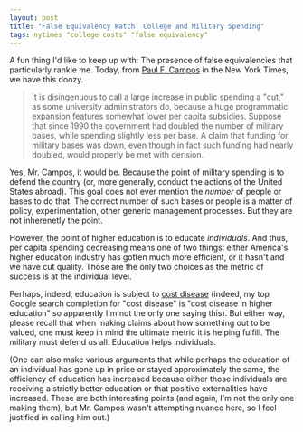 ```yaml
---
layout: post
title: "False Equivalency Watch: College and Military Spending"
tags: nytimes "college costs" "false equivalency"
---
```


A fun thing I'd like to keep up with: The presence of false equivalencies that particularly
rankle me. Today, from [Paul F. Campos](http://www.nytimes.com/2015/04/05/opinion/sunday/the-real-reason-college-tuition-costs-so-much.html) in the New York Times,
we have this doozy.

> It is disingenuous to call a large increase in public spending a "cut,"
> as some university administrators do, because a huge programmatic expansion
> features somewhat lower per capita subsidies. Suppose that since 1990 the
> government had doubled the number of military bases, while spending slightly
> less per base. A claim that funding for military bases was down, even though
> in fact such funding had nearly doubled, would properly be met with derision.

Yes, Mr. Campos, it would be. Because the point of military spending is to defend the country (or,
more generally, conduct the actions of the United States abroad). This goal does not ever mention
the *number* of people or bases to do that. The correct number of such bases or people is
a matter of policy, experimentation, other generic management processes. But they are not inherenetly
the point.

However, the point of higher education is to educate *individuals*. And thus, per capita spending
decreasing means one of two things: either America's higher education industry has gotten much
more efficient, or it hasn't and we have cut quality. Those are the only two choices as the metric
of success is at the individual level.

Perhaps, indeed, education is subject to [cost disease](http://en.wikipedia.org/wiki/Baumol%27s_cost_disease)
(indeed, my top Google search completion for "cost disease" is "cost disease in higher education" so
apparently I'm not the only one saying this). But either way, please recall that when making
claims about how something out to be valued, one must keep in mind the ultimate metric it is
helping fulfill. The military must defend us all. Education helps individuals.

(One can also make various arguments that while perhaps the education of an individual has gone up
in price or stayed approximately the same, the efficiency of education has increased because either
those individuals are receiving a strictly better education or that positive externalities have
increased. These are both interesting points (and again, I'm not the only one making them), but
Mr. Campos wasn't attempting nuance here, so I feel justified in calling him out.)

